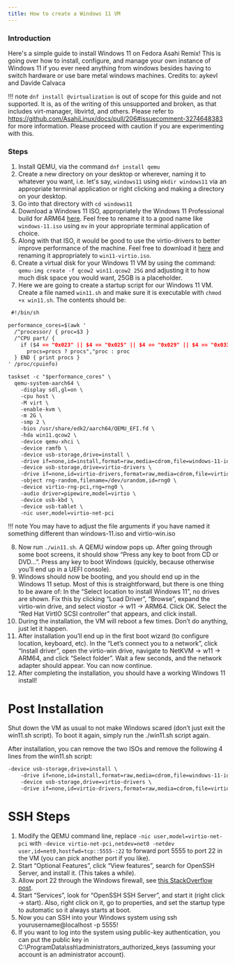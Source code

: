 ```yaml
---
title: How to create a Windows 11 VM
---
```


### Introduction
Here's a simple guide to install Windows 11 on Fedora Asahi Remix!
This is going over how to install, configure, and manage your own instance of Windows 11 if you ever need anything from windows besides having to switch hardware or use bare metal windows machines. 
Credits to: aykevl and Davide Calvaca

!!! note
    `dnf install @virtualization` is out of scope for this guide and not supported. It is, as of the writing of this unsupported and broken, as that includes virt-manager, libvirtd, and others. Please refer to https://github.com/AsahiLinux/docs/pull/206#issuecomment-3274648383 for more information. Please proceed with caution if you are experimenting with this. 
### Steps
1. Install QEMU, via the command `dnf install qemu`  
2. Create a new directory on your desktop or wherever, naming it to whatever you want, i.e. let's say, `windows11` using `mkdir windows11` via an appropriate terminal application or right clicking and making a directory on your desktop. 
3. Go into that directory with `cd windows11` 
4. Download a Windows 11 ISO, appropriately the Windows 11 Professional build for ARM64 [here](https://www.microsoft.com/en-us/software-download/windows11arm64). Feel free to rename it to a good name like `windows-11.iso` using `mv` in your appropriate terminal application of choice.
5. Along with that ISO, it would be good to use the virtio-drivers to better improve performance of the machine. Feel free to download it [here](https://github.com/virtio-win/kvm-guest-drivers-windows/wiki/Driver-installation) and renaming it appropriately to `win11-virtio.iso`.
6. Create a virtual disk for your Windows 11 VM by using the command: `qemu-img create -f qcow2 win11.qcow2 25G` and adjusting it to how much disk space you would want, 25GB is a placeholder. 
7. Here we are going to create a startup script for our Windows 11 VM. Create a file named `win11.sh` and make sure it is executable with `chmod +x win11.sh`. The contents should be:
``` {.md .copy}
 #!/bin/sh

performance_cores=$(awk '
  /^processor/ { proc=$3 } 
  /^CPU part/ {
    if ($4 == "0x023" || $4 == "0x025" || $4 == "0x029" || $4 == "0x033" || $4 == "0x035" || $4 == "0x039")
      procs=procs ? procs","proc : proc
  } END { print procs }
' /proc/cpuinfo)

taskset -c "$performance_cores" \
  qemu-system-aarch64 \
    -display sdl,gl=on \
    -cpu host \
    -M virt \
    -enable-kvm \
    -m 2G \
    -smp 2 \
    -bios /usr/share/edk2/aarch64/QEMU_EFI.fd \
    -hda win11.qcow2 \
    -device qemu-xhci \
    -device ramfb \
    -device usb-storage,drive=install \
    -drive if=none,id=install,format=raw,media=cdrom,file=windows-11-iot.iso \
    -device usb-storage,drive=virtio-drivers \
    -drive if=none,id=virtio-drivers,format=raw,media=cdrom,file=virtio-win.iso \
    -object rng-random,filename=/dev/urandom,id=rng0 \
    -device virtio-rng-pci,rng=rng0 \
    -audio driver=pipewire,model=virtio \
    -device usb-kbd \
    -device usb-tablet \
    -nic user,model=virtio-net-pci
```
!!! note
    You may have to adjust the file arguments if you have named it something different than windows-11.iso and virtio-win.iso 

8. Now run `./win11.sh`. A QEMU window pops up. After going through some boot screens, it should show “Press any key to boot from CD or DVD…”. Press any key to boot Windows (quickly, because otherwise you’ll end up in a UEFI console).
9. Windows should now be booting, and you should end up in the Windows 11 setup. Most of this is straightforward, but there is one thing to be aware of:
In the “Select location to install Windows 11”, no drives are shown. Fix this by clicking “Load Driver”, “Browse”, expand the virtio-win drive, and select viostor → w11 → ARM64. Click OK. Select the “Red Hat VirtIO SCSI controller” that appears, and click install.
10. During the installation, the VM will reboot a few times. Don’t do anything, just let it happen.
11. After installation you’ll end up in the first boot wizard (to configure location, keyboard, etc).
In the “Let’s connect you to a network”, click “Install driver”, open the virtio-win drive, navigate to NetKVM → w11 → ARM64, and click “Select folder”. Wait a few seconds, and the network adapter should appear. You can now continue.
12. After completing the installation, you should have a working Windows 11 install!

# Post Installation
Shut down the VM as usual to not make Windows scared (don’t just exit the win11.sh script). To boot it again, simply run the ./win11.sh script again.

After installation, you can remove the two ISOs and remove the following 4 lines from the win11.sh script:
``` md
-device usb-storage,drive=install \
    -drive if=none,id=install,format=raw,media=cdrom,file=windows-11-iot.iso \
    -device usb-storage,drive=virtio-drivers \
    -drive if=none,id=virtio-drivers,format=raw,media=cdrom,file=virtio-win.iso \
```

# SSH Steps
1. Modify the QEMU command line, replace `-nic user,model=virtio-net-pci` with `-device virtio-net-pci,netdev=net0 -netdev user,id=net0,hostfwd=tcp::5555-:22` to forward port 5555 to port 22 in the VM (you can pick another port if you like).
2. Start “Optional Features”, click “View features”, search for OpenSSH Server, and install it. (This takes a while).
3. Allow port 22 through the Windows firewall, see [this StackOverflow post](https://stackoverflow.com/questions/68594235/allow-ssh-protocol-through-win-10-firewall).
4. Start “Services”, look for “OpenSSH SSH Server”, and start it (right click → start). Also, right click on it, go to properties, and set the startup type to automatic so it always starts at boot.
5. Now you can SSH into your Windows system using ssh yourusername@localhost -p 5555!
6. If you want to log into the system using public-key authentication, you can put the public key in C:\ProgramData\ssh\administrators_authorized_keys (assuming your account is an administrator account).